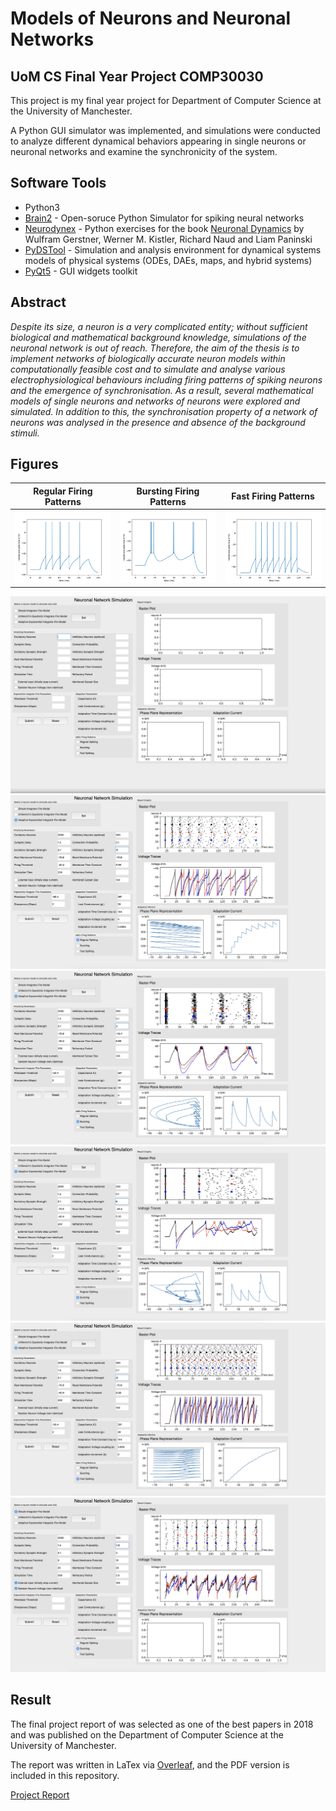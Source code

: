 # Models of Neurons and Neuronal Networks

## UoM CS Final Year Project COMP30030
This project is my final year project for Department of Computer Science at the University of Manchester.

A Python GUI simulator was implemented, and simulations were conducted to analyze
different dynamical behaviors appearing in single neurons or neuronal networks and examine the synchronicity of the system.

## Software Tools
* Python3
* [Brain2](https://brian2.readthedocs.io/en/stable/) - Open-soruce Python Simulator for spiking neural networks
* [Neurodynex](https://github.com/EPFL-LCN/neuronaldynamics-exercises) - Python exercises for the book [Neuronal Dynamics](https://neuronaldynamics.epfl.ch/index.html) by Wulfram Gerstner, Werner M. Kistler, Richard Naud and Liam Paninski
* [PyDSTool](https://pypi.org/project/PyDSTool/) - Simulation and analysis environment for dynamical systems models of physical systems (ODEs, DAEs, maps, and hybrid systems)
* [PyQt5](https://pypi.org/project/PyQt5/) - GUI widgets toolkit


## Abstract
*Despite its size, a neuron is a very complicated entity; without sufficient biological and mathematical background knowledge, simulations of the neuronal network is out of reach. 
Therefore, the aim of the thesis is to implement networks of biologically accurate neuron models within computationally feasible cost and to simulate and analyse various electrophysiological behaviours including firing patterns of spiking neurons and the emergence of synchronisation. 
As a result, several mathematical models of single neurons and networks of neurons were explored and simulated. 
In addition to this, the synchronisation property of a network of neurons was analysed in the presence and absence of the background stimuli.*


## Figures
Regular Firing Patterns    | Bursting Firing Patterns  | Fast Firing Patterns
:-------------------------:|:-------------------------:|:-------------------------:
![regular](figure/adex/regular.png) | ![burst](figure/adex/bursting.png) | ![fast](figure/adex/fast.png)

![GUI](figure/GUI.png)
![rg](figure/simulation/regular.jpeg)
![b3](figure/simulation/bursting3.jpeg)
![b8](figure/simulation/busting8.jpeg)
![fg](figure/simulation/fastg.jpeg)
![rd](figure/simulation/randomvinit.jpeg)


## Result
The final project report of was selected as one of the best papers in 2018 and was published on the Department of Computer Science at the University of Manchester.

The report was written in LaTex via [Overleaf](https://www.overleaf.com/), and the PDF version is included in this repository.

[Project Report](./Lee_Project_Report.pdf)

